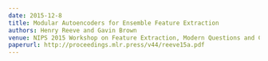 ```yaml
---
date: 2015-12-8
title: Modular Autoencoders for Ensemble Feature Extraction
authors: Henry Reeve and Gavin Brown
venue: NIPS 2015 Workshop on Feature Extraction, Modern Questions and Challenges. Published in Journal of Machine Learning Research W&CP, vol 44
paperurl: http://proceedings.mlr.press/v44/reeve15a.pdf
---
```

